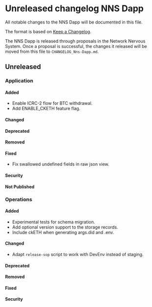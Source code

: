 # Unreleased changelog NNS Dapp

All notable changes to the NNS Dapp will be documented in this file.

The format is based on [Keep a Changelog](https://keepachangelog.com/en/1.0.0/).

The NNS Dapp is released through proposals in the Network Nervous System. Once a
proposal is successful, the changes it released will be moved from this file to
`CHANGELOG_Nns-Dapp.md`.

## Unreleased

### Application

#### Added

* Enable ICRC-2 flow for BTC withdrawal.
* Add ENABLE_CKETH feature flag.

#### Changed

#### Deprecated

#### Removed

#### Fixed

* Fix swallowed undefined fields in raw json view. 

#### Security

#### Not Published

### Operations

#### Added

* Experimental tests for schema migration.
* Add optional version support to the storage records.
* Include ckETH when generating args.did and .env.

#### Changed

* Adapt `release-sop` script to work with DevEnv instead of staging.

#### Deprecated

#### Removed

#### Fixed

#### Security
